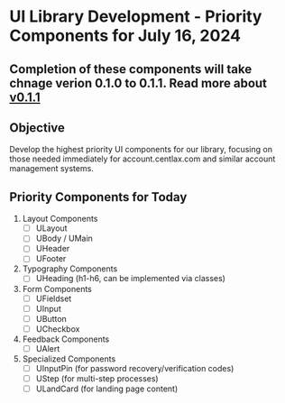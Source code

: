 # UI Library Development - Priority Components for July 16, 2024

## Completion of these components will take chnage verion 0.1.0 to 0.1.1. Read more about [v0.1.1](/version.md)

## Objective
Develop the highest priority UI components for our library, focusing on those needed immediately for account.centlax.com and similar account management systems.

## Priority Components for Today

1. Layout Components
   - [ ] ULayout
   - [ ] UBody / UMain
   - [ ] UHeader
   - [ ] UFooter

2. Typography Components
   - [ ] UHeading (h1-h6, can be implemented via classes)

3. Form Components
   - [ ] UFieldset
   - [ ] UInput
   - [ ] UButton
   - [ ] UCheckbox

4. Feedback Components
   - [ ] UAlert

5. Specialized Components
   - [ ] UInputPin (for password recovery/verification codes)
   - [ ] UStep (for multi-step processes)
   - [ ] ULandCard (for landing page content)